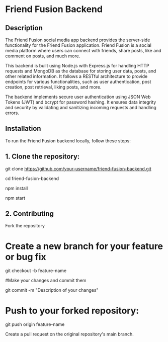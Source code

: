 # Friend Fusion Backend

## Description

The Friend Fusion social media app backend provides the server-side functionality for the Friend Fusion application. Friend Fusion is a social media platform where users can connect with friends, share posts, like and comment on posts, and much more.

This backend is built using Node.js with Express.js for handling HTTP requests and MongoDB as the database for storing user data, posts, and other related information. It follows a RESTful architecture to provide endpoints for various functionalities, such as user authentication, post creation, post retrieval, liking posts, and more.

The backend implements secure user authentication using JSON Web Tokens (JWT) and bcrypt for password hashing. It ensures data integrity and security by validating and sanitizing incoming requests and  handling errors.


## Installation

To run the Friend Fusion backend locally, follow these steps:

## 1. Clone the repository:

   git clone https://github.com/your-username/friend-fusion-backend.git
   
   cd friend-fusion-backend
   
   npm install
   
   npm start


## 2. Contributing
   Fork the repository
   
  # Create a new branch for your feature or bug fix
   
   git checkout -b feature-name
   
   #Make your changes and commit them
   
   git commit -m "Description of your changes"

  # Push to your forked repository:
   
   git push origin feature-name
   
   Create a pull request on the original repository's main branch.
